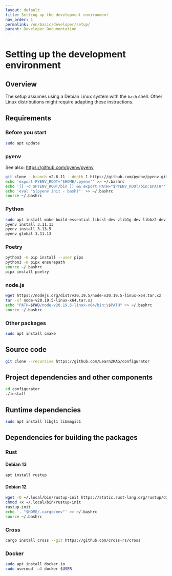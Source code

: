 ```yaml
---
layout: default
title: Setting up the development environment
nav_order: 1
permalink: /en/basic/developer/setup/
parent: Developer Documentation
---
```

# Setting up the development environment
## Overview
The setup assumes using a Debian Linux system with the `bash` shell.
Other Linux distributions might require adapting these instructions.
## Requirements
### Before you start
```sh
sudo apt update
```

### pyenv
See also: https://github.com/pyenv/pyenv

```sh
git clone --branch v2.6.11 --depth 1 https://github.com/pyenv/pyenv.git ~/.pyenv
echo 'export PYENV_ROOT="$HOME/.pyenv"' >> ~/.bashrc
echo '[[ -d $PYENV_ROOT/bin ]] && export PATH="$PYENV_ROOT/bin:$PATH"' >> ~/.bashrc
echo 'eval "$(pyenv init - bash)"' >> ~/.bashrc
source ~/.bashrc
```

### Python
```sh
sudo apt install make build-essential libssl-dev zlib1g-dev libbz2-dev libreadline-dev libsqlite3-dev curl git libncursesw5-dev xz-utils tk-dev libxml2-dev libxmlsec1-dev libffi-dev liblzma-dev libzstd-dev
pyenv install 3.11.13
pyenv install 3.13.5
pyenv global 3.11.13
```

### Poetry
```sh
python3 -m pip install --user pipx
python3 -m pipx ensurepath
source ~/.bashrc
pipx install poetry
```

### node.js
```sh
wget https://nodejs.org/dist/v20.19.5/node-v20.19.5-linux-x64.tar.xz
tar -xf node-v20.19.5-linux-x64.tar.xz
echo "PATH=$PWD/node-v20.19.5-linux-x64/bin:\$PATH" >> ~/.bashrc
source ~/.bashrc
```

### Other packages
```sh
sudo apt install cmake
```

## Source code
```sh
git clone --recursive https://github.com/Learn2RAG/configurator
```

## Project dependencies and other components
```sh
cd configurator
./install
```

## Runtime dependencies
```sh
sudo apt install libgl1 libmagic1
```

## Dependencies for building the packages
### Rust
#### Debian 13
```sh
apt install rustup
```
#### Debian 12
```sh
wget -O ~/.local/bin/rustup-init https://static.rust-lang.org/rustup/dist/x86_64-unknown-linux-gnu/rustup-init
chmod +x ~/.local/bin/rustup-init
rustup-init
echo '. "$HOME/.cargo/env"' >> ~/.bashrc
source ~/.bashrc
```

### Cross
```sh
cargo install cross --git https://github.com/cross-rs/cross
```

### Docker
```sh
sudo apt install docker.io
sudo usermod -aG docker $USER
```
